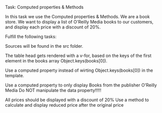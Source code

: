 Task: Computed properties & Methods

In this task we use the Computed properties & Methods. We are a book store. We want to display a list of O'Reilly Media books to our customers, and display each price with a discount of 20%.

Fulfill the following tasks:

Sources will be found in the src folder.

The table head gets rendered with a v-for, based on the keys of the first element in the books array Object.keys(books[0]).

Use a computed property instead of wirting Object.keys(books[0]) in the template.

Use a computed property to only display Books from the publisher O'Reilly Media
Do NOT manipulate the data property!!!!!

All prices should be displayed with a discount of 20%
Use a method to calculate and display reduced price after the original price
